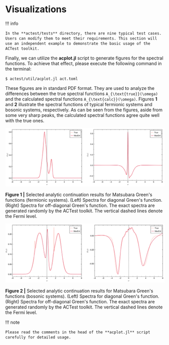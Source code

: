 # Visualizations

!!! info

    In the **actest/tests** directory, there are nine typical test cases. Users can modify them to meet their requirements. This section will use an independent example to demonstrate the basic usage of the ACTest toolkit.

Finally, we can utilize the **acplot.jl** script to generate figures for the spectral functions. To achieve that effect, please execute the following command in the terminal:
```shell
$ actest/util/acplot.jl act.toml
```
These figures are in standard PDF format. They are used to analyze the differences between the true spectral functions ``A_{\text{true}}(\omega)`` and the calculated spectral functions ``A_{\text{calc}}(\omega)``. Figures **1** and **2** illustrate the spectral functions of typical fermionic systems and bosonic systems, respectively. As can be seen from the figures, aside from some very sharp peaks, the calculated spectral functions agree quite well with the true ones.

![T_f.png](../assets/T_f.png)

**Figure 1 |** Selected analytic continuation results for Matsubara Green's functions (fermionic systems). (Left) Spectra for diagonal Green's function. (Right) Spectra for off-diagonal Green's function. The exact spectra are generated randomly by the ACTest toolkit. The vertical dashed lines denote the Fermi level.

![T_b.png](../assets/T_b.png)

**Figure 2 |** Selected analytic continuation results for Matsubara Green's functions (bosonic systems). (Left) Spectra for diagonal Green's function. (Right) Spectra for off-diagonal Green's function. The exact spectra are generated randomly by the ACTest toolkit. The vertical dashed lines denote the Fermi level.

!!! note

    Please read the comments in the head of the **acplot.jl** script carefully for detailed usage.

